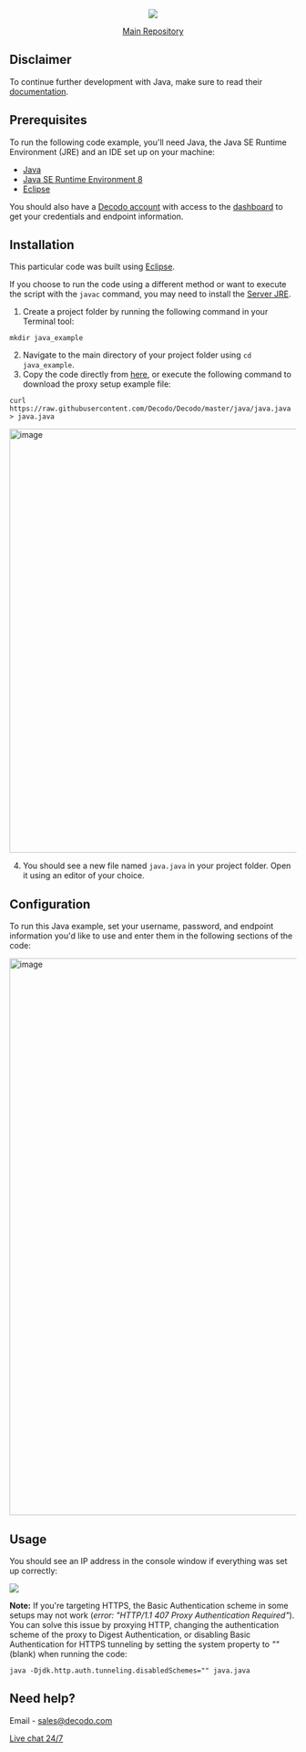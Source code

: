 <p align="center">
    <a href="https://decodo.com/"><img src="https://github.com/user-attachments/assets/209d01f2-3931-4e77-a6f3-0028b1ee2b72"></a>
  </a>
</p>

<p align="center">
    <a href="https://github.com/Decodo/Decodo"> Main Repository </a>
</p>

## Disclaimer

To continue further development with Java, make sure to read their [documentation](https://docs.oracle.com/en/java/javase/12/).

## Prerequisites
To run the following code example, you'll need Java, the Java SE Runtime Environment (JRE) and an IDE set up on your machine:
- [Java](https://www.java.com/en/)
- [Java SE Runtime Environment 8](https://www.oracle.com/java/technologies/downloads/#java8)
- [Eclipse](https://eclipseide.org/)

You should also have a [Decodo account](https://dashboard.decodo.com/register) with access to the [dashboard](https://dashboard.decodo.com/residential-proxies/proxy-setup) to get your credentials and endpoint information.

## Installation

This particular code was built using [Eclipse](https://www.eclipse.org/).

If you choose to run the code using a different method or want to execute the script with the `javac` command, you may need to install the [Server JRE](https://www.oracle.com/java/technologies/downloads/#java8).

1. Create a project folder by running the following command in your Terminal tool:
```
mkdir java_example
```
2. Navigate to the main directory of your project folder using `cd java_example`.
3. Copy the code directly from [here](https://github.com/Decodo/Decodo/blob/master/java/java.java), or execute the following command to download the proxy setup example file:
```
curl https://raw.githubusercontent.com/Decodo/Decodo/master/java/java.java > java.java
```
<img width="744" alt="image" src="https://github.com/user-attachments/assets/96c4cd84-6341-4869-b878-b34246caf841" />


4. You should see a new file named `java.java` in your project folder. Open it using an editor of your choice.


## Configuration

To run this Java example, set your username, password, and endpoint information you'd like to use and enter them in the following sections of the code:

<img width="977" alt="image" src="https://github.com/user-attachments/assets/a7f230d3-95dc-4046-ba00-043b2637d322" />


## Usage

You should see an IP address in the console window if everything was set up correctly:

<img src="https://i.imgur.com/CS80lMb.png">

**Note:** If you're targeting HTTPS, the Basic Authentication scheme in some setups may not work (*error: "HTTP/1.1 407 Proxy Authentication Required"*). You can solve this issue by proxying HTTP, changing the authentication scheme of the proxy to Digest Authentication, or disabling Basic Authentication for HTTPS tunneling by setting the system property to *""* (blank) when running the code:

```
java -Djdk.http.auth.tunneling.disabledSchemes="" java.java
```

## Need help?
Email - sales@decodo.com

<a href="https://direct.lc.chat/12092754/">Live chat 24/7</a>
